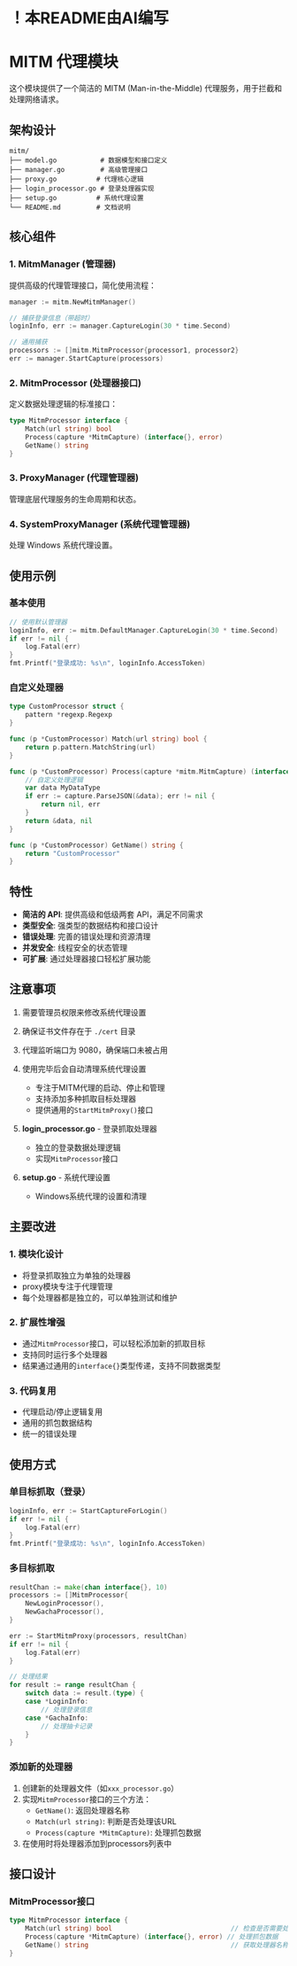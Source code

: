 # ！本README由AI编写
# MITM 代理模块

这个模块提供了一个简洁的 MITM (Man-in-the-Middle) 代理服务，用于拦截和处理网络请求。

## 架构设计

```
mitm/
├── model.go           # 数据模型和接口定义
├── manager.go         # 高级管理接口
├── proxy.go          # 代理核心逻辑
├── login_processor.go # 登录处理器实现
├── setup.go          # 系统代理设置
└── README.md         # 文档说明
```

## 核心组件

### 1. MitmManager (管理器)
提供高级的代理管理接口，简化使用流程：

```go
manager := mitm.NewMitmManager()

// 捕获登录信息（带超时）
loginInfo, err := manager.CaptureLogin(30 * time.Second)

// 通用捕获
processors := []mitm.MitmProcessor{processor1, processor2}
err := manager.StartCapture(processors)
```

### 2. MitmProcessor (处理器接口)
定义数据处理逻辑的标准接口：

```go
type MitmProcessor interface {
    Match(url string) bool
    Process(capture *MitmCapture) (interface{}, error)
    GetName() string
}
```

### 3. ProxyManager (代理管理器)
管理底层代理服务的生命周期和状态。

### 4. SystemProxyManager (系统代理管理器)
处理 Windows 系统代理设置。

## 使用示例

### 基本使用
```go
// 使用默认管理器
loginInfo, err := mitm.DefaultManager.CaptureLogin(30 * time.Second)
if err != nil {
    log.Fatal(err)
}
fmt.Printf("登录成功: %s\n", loginInfo.AccessToken)
```

### 自定义处理器
```go
type CustomProcessor struct {
    pattern *regexp.Regexp
}

func (p *CustomProcessor) Match(url string) bool {
    return p.pattern.MatchString(url)
}

func (p *CustomProcessor) Process(capture *mitm.MitmCapture) (interface{}, error) {
    // 自定义处理逻辑
    var data MyDataType
    if err := capture.ParseJSON(&data); err != nil {
        return nil, err
    }
    return &data, nil
}

func (p *CustomProcessor) GetName() string {
    return "CustomProcessor"
}
```

## 特性

- **简洁的 API**: 提供高级和低级两套 API，满足不同需求
- **类型安全**: 强类型的数据结构和接口设计
- **错误处理**: 完善的错误处理和资源清理
- **并发安全**: 线程安全的状态管理
- **可扩展**: 通过处理器接口轻松扩展功能

## 注意事项

1. 需要管理员权限来修改系统代理设置
2. 确保证书文件存在于 `./cert` 目录
3. 代理监听端口为 9080，确保端口未被占用
4. 使用完毕后会自动清理系统代理设置
   - 专注于MITM代理的启动、停止和管理
   - 支持添加多种抓取目标处理器
   - 提供通用的`StartMitmProxy()`接口

3. **login_processor.go** - 登录抓取处理器
   - 独立的登录数据处理逻辑
   - 实现`MitmProcessor`接口

4. **setup.go** - 系统代理设置
   - Windows系统代理的设置和清理

## 主要改进

### 1. 模块化设计
- 将登录抓取独立为单独的处理器
- proxy模块专注于代理管理
- 每个处理器都是独立的，可以单独测试和维护

### 2. 扩展性增强
- 通过`MitmProcessor`接口，可以轻松添加新的抓取目标
- 支持同时运行多个处理器
- 结果通过通用的`interface{}`类型传递，支持不同数据类型

### 3. 代码复用
- 代理启动/停止逻辑复用
- 通用的抓包数据结构
- 统一的错误处理

## 使用方式

### 单目标抓取（登录）
```go
loginInfo, err := StartCaptureForLogin()
if err != nil {
    log.Fatal(err)
}
fmt.Printf("登录成功: %s\n", loginInfo.AccessToken)
```

### 多目标抓取
```go
resultChan := make(chan interface{}, 10)
processors := []MitmProcessor{
    NewLoginProcessor(),
    NewGachaProcessor(),
}

err := StartMitmProxy(processors, resultChan)
if err != nil {
    log.Fatal(err)
}

// 处理结果
for result := range resultChan {
    switch data := result.(type) {
    case *LoginInfo:
        // 处理登录信息
    case *GachaInfo:
        // 处理抽卡记录
    }
}
```

### 添加新的处理器
1. 创建新的处理器文件（如`xxx_processor.go`）
2. 实现`MitmProcessor`接口的三个方法：
   - `GetName()`: 返回处理器名称
   - `Match(url string)`: 判断是否处理该URL
   - `Process(capture *MitmCapture)`: 处理抓包数据
3. 在使用时将处理器添加到processors列表中

## 接口设计

### MitmProcessor接口
```go
type MitmProcessor interface {
    Match(url string) bool                              // 检查是否需要处理该URL
    Process(capture *MitmCapture) (interface{}, error) // 处理抓包数据
    GetName() string                                    // 获取处理器名称
}
```
